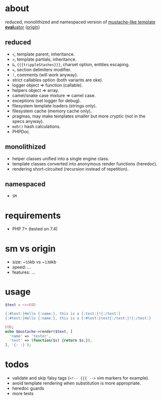 # about
reduced, monolithized and namespaced version of [mustache-like template **eval**uator](https://mustache.github.io/)
([origin](https://github.com/bobthecow/mustache.php))


## reduced
- `<`, template parent, inheritance.
- `>`, template partials, inheritance.
- `&`, `{{{trippleStashes}}}`, charset option, entities escaping.
- `=`, section delimiters modifier.
- `!`, comments (will work anyway).
- strict callables option (both variants are oke).
- logger object => function (callable).
- helpers object => array.
- camel/snake case mixture => camel case.
- exceptions (set logger for debug).
- filesystem template loaders (strings only).
- filesystem cache (memory cache only).
- pragmas, may make templates smaller but more cryptic (not in the specs anyway).
- `md5()` hash calculations.
- PHPDoc.
## monolithized
- helper classes unified into a single engine class.
- template classes converted into anonymous render functions (heredoc).
- rendering short-circuited (recursion instead of repetition).
## namespaced
- `SM`


# requirements
- PHP 7+ (tested on 7.4)


# sm vs origin
- size: ~`15`kb vs ~`130`kb
- speed: ...
- features: ...


# usage
```php
$text = <<<EOD

{:#test:}Hello {:name:}, this is a {:test:}!{:/test:}
{:#test:}Hello {:name:}, this is a {:#test:}test{:/test:}!{:/test:}

EOD;
echo $mustache->render($text, [
  'name' => 'tester',
  'test' => (function($s) {return $s;}),
], '{: :}');
```


# todos
- validate and skip falsy tags (`<!-- {{{ -->` vim markers for example).
- avoid template rendering when substitution is more appropriate.
- heredoc guards
- more tests

